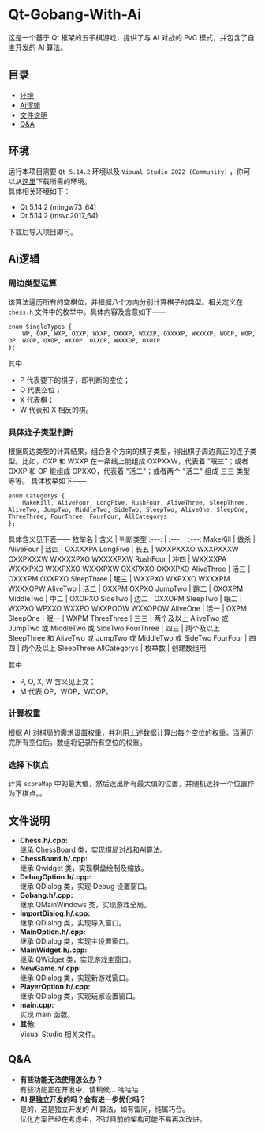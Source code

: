 # Qt-Gobang-With-Ai  
这是一个基于 Qt 框架的五子棋游戏，提供了与 AI 对战的 PvC 模式，并包含了自主开发的 AI 算法。
## 目录  
* [环境](https://github.com/AwwwCat/Qt-Gobang-With-Ai#%E7%8E%AF%E5%A2%83)  
* [Ai逻辑](https://github.com/AwwwCat/Qt-Gobang-With-Ai#ai%E9%80%BB%E8%BE%91)  
* [文件说明](https://github.com/AwwwCat/Qt-Gobang-With-Ai#ai%E9%80%BB%E8%BE%91)  
* [Q&A](https://github.com/AwwwCat/Qt-Gobang-With-Ai#qa)  
## 环境  
运行本项目需要 `Qt 5.14.2` 环境以及 `Visual Studio 2022 (Community)` ，你可以从[这里](https://download.qt.io/archive/qt/5.14/5.14.2/ "Qt 5.14.2 下载")下载所需的环境。  
具体相关环境如下：  
* Qt 5.14.2 (mingw73_64)  
* Qt 5.14.2 (msvc2017_64)
  
下载后导入项目即可。  
## Ai逻辑  
### 周边类型运算
该算法遍历所有的空棋位，并根据八个方向分别计算棋子的类型。相关定义在 `chess.h` 文件中的枚举中。具体内容及含意如下——  
```
enum SingleTypes {
    WP, OXP, WXP, OXXP, WXXP, OXXXP, WXXXP, OXXXXP, WXXXXP, WOOP, WOP, OP, WXOP, OXOP, WXXOP, OXXOP, WXXXOP, OXOXP
};
```
其中  
* P 代表要下的棋子，即判断的空位；  
* O 代表空位；  
* X 代表棋；  
* W 代表和 X 相反的棋。  
### 具体连子类型判断
根据周边类型的计算结果，组合各个方向的棋子类型，得出棋子周边真正的连子类型。比如，OXP 和 WXXP 在一条线上能组成 OXPXXW，代表着 "眠三"；或者 OXXP 和 OP 能组成 OPXXO，代表着 "活二"；或者两个 "活二" 组成 三三 类型等等。
具体枚举如下——
```
enum Categorys {
    MakeKill, AliveFour, LongFive, RushFour, AliveThree, SleepThree, AliveTwo, JumpTwo, MiddleTwo, SideTwo, SleepTwo, AliveOne, SleepOne, ThreeThree, FourThree, FourFour, AllCategorys
};
```
具体含义见下表——
枚举名 | 含义 | 判断类型 
:---: | :---: | :---:
MakeKill | 做杀 | 
AliveFour | 活四 | OXXXXPA
LongFive | 长五 | WXXPXXXO WXXPXXXW OXXPXXXW WXXXXPXO WXXXXPXW
RushFour | 冲四 | WXXXXPA WXXXPXO WXXPXXO WXXXPXW OXXPXXO OXXXPXO
AliveThree | 活三 | OXXXPM OXXPXO
SleepThree | 眠三 | WXXPXO WXPXXO WXXXPM WXXXOPW
AliveTwo | 活二 | OXXPM OXPXO
JumpTwo | 跳二 | OXOXPM
MiddleTwo | 中二 | OXOPXO
SideTwo | 边二 | OXXOPM
SleepTwo | 眠二 | WXPXO WPXXO WXXPO WXXPOOW WXXOPOW
AliveOne | 活一 | OXPM
SleepOne | 眠一 | WXPM
ThreeThree | 三三 | 两个及以上 AliveTwo 或 JumpTwo 或 MiddleTwo 或 SideTwo
FourThree | 四三 | 两个及以上 SleepThree 和 AliveTwo 或 JumpTwo 或 MiddleTwo 或 SideTwo
FourFour | 四四 | 两个及以上 SleepThree
AllCategorys | 枚举数 | 创建数组用

其中    
* P, O, X, W 含义见上文；
* M 代表 OP，WOP，WOOP。 
### 计算权重
根据 AI 对棋局的需求设置权重，并利用上述数据计算出每个空位的权重。当遍历完所有空位后，数组将记录所有空位的权重。
### 选择下棋点
计算 `scoreMap` 中的最大值，然后选出所有最大值的位置，并随机选择一个位置作为下棋点。。  
## 文件说明  
* **Chess.h/.cpp:**  
继承 ChessBoard 类，实现棋局对战和AI算法。  
* **ChessBoard.h/.cpp:**  
继承 Qwidget 类，实现棋盘绘制及缩放。
* **DebugOption.h/.cpp:**  
继承 QDialog 类，实现 Debug 设置窗口。
* **Gobang.h/.cpp:**  
继承 QMainWindows 类，实现游戏全局。
* **ImportDialog.h/.cpp:**  
继承 QDialog 类，实现导入窗口。
* **MainOption.h/.cpp:**  
继承 QDialog 类，实现主设置窗口。
* **MainWidget.h/.cpp:**  
继承 QWidget 类，实现游戏主窗口。
* **NewGame.h/.cpp:**  
继承 QDialog 类，实现新游戏窗口。
* **PlayerOption.h/.cpp:**  
继承 QDialog 类，实现玩家设置窗口。
* **main.cpp:**  
实现 main 函数。
* **其他:**  
Visual Studio 相关文件。
## Q&A  
* **有些功能无法使用怎么办？**  
有些功能正在开发中，请稍候... 咕咕咕
* **AI 是独立开发的吗？会有进一步优化吗？**  
是的，这是独立开发的 AI 算法，如有雷同，纯属巧合。  
优化方案已经在考虑中，不过目前的架构可能不易再次改进。  
